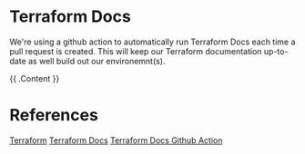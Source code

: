 # Terraform Docs

We're using a github action to automatically run Terraform Docs each time a pull request is created.  This will keep our Terraform documentation up-to-date as well build out our environemnt(s).

<!-- BEGIN_TF_DOCS -->
{{ .Content }}
<!-- END_TF_DOCS -->

# References

[Terraform](https://developer.hashicorp.com/terraform/intro)
[Terraform Docs](xhttps://terraform-docs.io)
[Terraform Docs Github Action](https://github.com/terraform-docs/gh-actions)
